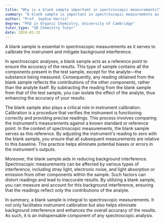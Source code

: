 ```yaml
---
title: "Why is a blank sample important in spectroscopic measurements?"
summary: "A blank sample is important in spectroscopic measurements as it helps to calibrate the instrument and eliminate background interference."
author: "Prof. Sophie Harris"
degree: "PhD in Organic Chemistry, University of Cambridge"
tutor_type: "IB Chemistry Tutor"
date: 2024-01-31
---
```


A blank sample is essential in spectroscopic measurements as it serves to calibrate the instrument and mitigate background interference.

In spectroscopic analyses, a blank sample acts as a reference point to ensure the accuracy of the results. This type of sample contains all the components present in the test sample, except for the analyte—the substance being measured. Consequently, any reading obtained from the blank sample reflects the contributions of the other components, rather than the analyte itself. By subtracting the reading from the blank sample from that of the test sample, you can isolate the effect of the analyte, thus enhancing the accuracy of your results.

The blank sample also plays a critical role in instrument calibration. Calibration is a procedure that verifies the instrument is functioning correctly and providing precise readings. This process involves comparing the instrument’s measurements against a known standard or reference point. In the context of spectroscopic measurements, the blank sample serves as this reference. By adjusting the instrument's reading to zero with the blank sample, you ensure that all subsequent measurements are relative to this baseline. This practice helps eliminate potential biases or errors in the instrument's outputs.

Moreover, the blank sample aids in reducing background interference. Spectroscopic measurements can be affected by various types of interference, including stray light, electronic noise, and light absorption or emission from other components within the sample. Such factors can distort readings and lead to inaccurate results. By utilizing a blank sample, you can measure and account for this background interference, ensuring that the readings reflect only the contributions of the analyte.

In summary, a blank sample is integral to spectroscopic measurements. It not only facilitates instrument calibration but also helps eliminate background interference and enhances the overall accuracy of the results. As such, it is an indispensable component of any spectroscopic analysis.
    